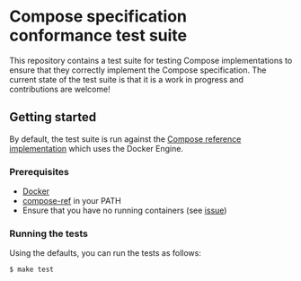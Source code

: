 # Compose specification conformance test suite

This repository contains a test suite for testing Compose implementations to
ensure that they correctly implement the Compose specification. The current
state of the test suite is that it is a work in progress and contributions are
welcome!

## Getting started

By default, the test suite is run against the
[Compose reference implementation](https://github.com/compose-spec/compose-ref)
which uses the Docker Engine.

### Prerequisites

* [Docker](https://docs.docker.com/install/)
* [compose-ref](https://github.com/compose-spec/compose-ref) in your PATH
* Ensure that you have no running containers (see
  [issue](https://github.com/compose-spec/compatibility-test-suite/issues/5))

### Running the tests

Using the defaults, you can run the tests as follows:

```console
$ make test
```
